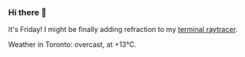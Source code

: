 ### Hi there :wave:

It's Friday! I might be finally adding refraction to my [terminal raytracer](https://github.com/bewuethr/bash-raytracer).

Weather in Toronto: overcast, at +13°C.
